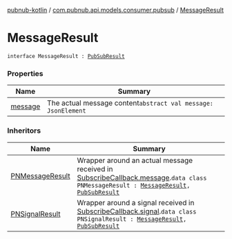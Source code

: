 [pubnub-kotlin](../../index.md) / [com.pubnub.api.models.consumer.pubsub](../index.md) / [MessageResult](./index.md)

# MessageResult

`interface MessageResult : `[`PubSubResult`](../-pub-sub-result/index.md)

### Properties

| Name | Summary |
|---|---|
| [message](message.md) | The actual message content`abstract val message: JsonElement` |

### Inheritors

| Name | Summary |
|---|---|
| [PNMessageResult](../-p-n-message-result/index.md) | Wrapper around an actual message received in [SubscribeCallback.message](../../com.pubnub.api.callbacks/-subscribe-callback/message.md).`data class PNMessageResult : `[`MessageResult`](./index.md)`, `[`PubSubResult`](../-pub-sub-result/index.md) |
| [PNSignalResult](../-p-n-signal-result/index.md) | Wrapper around a signal received in [SubscribeCallback.signal](../../com.pubnub.api.callbacks/-subscribe-callback/signal.md).`data class PNSignalResult : `[`MessageResult`](./index.md)`, `[`PubSubResult`](../-pub-sub-result/index.md) |
